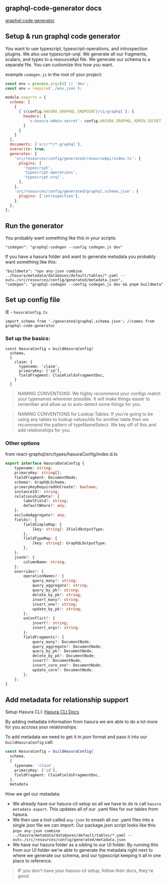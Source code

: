 ## graphql-code-generator docs

[graphql code generator](https://www.graphql-code-generator.com/docs/getting-started)

## Setup & run graphql code generator

You want to use typescript, typescript-operations, and introspection plugins.
We also use typescript-urql.
We generate all our fragments, scalars, and types to a resourceApi file.
We generate our schema to a separate file.
You can customize this how you want.

example `codegen.js` in the root of your project:
```js
const env = process.argv[4] || 'dev';
const env = require(`./env.json`);

module.exports = {
  schema: [
    {
      [`${config.HASURA_GRAPHQL_ENDPOINT}/v1/graphql`]: {
        headers: {
          'x-hasura-admin-secret': config.HASURA_GRAPHQL_ADMIN_SECRET
        }
      }
    }
  ],
  documents: ['src/**/*.graphql'],
  overwrite: true,
  generates: {
    'src/resources/config/generated/resourceApi/index.ts': {
      plugins: [
        'typescript',
        'typescript-operations',
        'typescript-urql',
      ],
    },
    'src/resources/config/generated/graphql.schema.json': {
      plugins: ['introspection'],
    },
  },
};
```

## Run the generator
You probably want something like this in your scripts:

`"codegen": "graphql-codegen --config codegen.js dev"`

If you have a hasura folder and want to generate metadata you probably want something like this:

```
"buildmeta": "npx any-json combine ../hasura/metadata/databases/default/tables/*.yaml --out=./src/resources/config/generated/metadata.json",
"codegen": "graphql-codegen --config codegen.js dev && pnpm buildmeta"
```

## Set up config file
IE - `hasuraConfig.ts`

`import schema from './generated/graphql.schema.json'; //comes from graphql-code-generator`



### Set up the basics:
```
const HasuraConfig = buildHasuraConfig(
  schema,
  {
    claim: {
      typename: 'claim',
      primaryKey: ['id'],
      fieldFragment: ClaimFieldsFragmentDoc,
    }
  }
```

> NAMING CONVENTIONS:  We highly recommend your configs match your typenames wherever possible.  It will make things easier to remember and allow us to auto-detect some things for you.

> NAMING CONVENTIONS for Lookup Tables: If you're going to be using any tables to lookup values/ids for another table then we recommend the pattern of typeNameSelect.  We key off of this and add relationships for you.

### Other options

from react-graphql/src/types/hasuraConfig/index.d.ts

```ts
export interface HasuraDataConfig {
    typename: string;
    primaryKey: string[];
    fieldFragment: DocumentNode;
    schema?: GraphQLSchema;
    primaryKeyRequiredOnCreate?: boolean;
    instanceId?: string;
    relationshipMeta?: {
        labelField?: string;
        defaultWhere?: any;
    };
    excludeAggregate?: any;
    fields?: {
        fieldSimpleMap: {
            [key: string]: IFieldOutputType;
        };
        fieldTypeMap: {
            [key: string]: GraphQLOutputType;
        };
    };
    jsonb?: {
        columnName: string;
    };
    overrides?: {
        operationNames?: {
            query_many?: string;
            query_aggregate?: string;
            query_by_pk?: string;
            delete_by_pk?: string;
            insert_many?: string;
            insert_one?: string;
            update_by_pk?: string;
        };
        onConflict?: {
            insert?: string;
            insert_args?: string;
        };
        fieldFragments?: {
            query_many?: DocumentNode;
            query_aggregate?: DocumentNode;
            query_by_pk?: DocumentNode;
            delete_by_pk?: DocumentNode;
            insert?: DocumentNode;
            insert_core_one?: DocumentNode;
            update_core?: DocumentNode;
        };
    };
}
```

## Add metadata for relationship support

Setup Hasura CLI: 
[Hasura CLI Docs](https://hasura.io/docs/latest/graphql/core/hasura-cli/index.html)

By adding metadata information from hasura we are able to do a lot more for you accross your relationships.

To add metadata we need to get it in json format and pass it into our `buildHasuraConfig` call:

```ts
const HasuraConfig = buildHasuraConfig(
  schema,
  {
    typename: 'claim',
    primaryKey: ['id'],
    fieldFragment: ClaimFieldsFragmentDoc,
  },
  metadata
```

How we get our metadata:

* We already have our hasura-cli setup so all we have to do is call `hasura metadata export`.  This updates all of our .yaml files for our tables from hasura.
* We then use a tool called `any-json` to smash all our .yaml files into a single json file we can import.  Our package.json script looks like this: 
`pnpx any-json combine ../hasura/metadata/databases/default/tables/*.yaml --out=./src/resources/config/generated/metadata.json`
* We have our hasura folder as a sibling to our UI folder.  By running this from our UI folder we're able to generate the metadata right next to where we generate our schema, and our typescript keeping it all in one place to reference.

> IF you don't have your hasura-cli setup, follow their docs, they're good.
